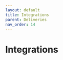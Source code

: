 ```yaml
---
layout: default
title: Integrations
parent: Deliveries
nav_order: 14
---
```


# Integrations
